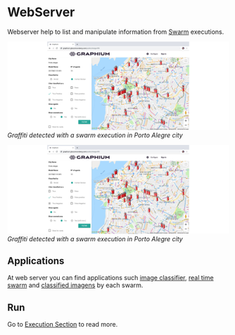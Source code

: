 # WebServer

Webserver help to list and manipulate information from [Swarm](../swarm/index.md) executions.


![Screenshot](../imgs/graphium_glaucomunsberg_com_graffiti.jpg)
*Graffiti detected with a swarm execution in Porto Alegre city*


![Screenshot](../imgs/graphium_glaucomunsberg_com_graffiti.jpg)
*Graffiti detected with a swarm execution in Porto Alegre city*

## Applications

At web server you can find applications such [image classifier](image_classification.md), [real time swarm](realtime.md) and [classified imagens](image_classified.md) by each swarm.

## Run

Go to [Execution Section](../about/execution.md) to read more.